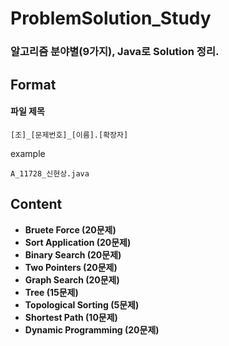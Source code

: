 # ProblemSolution_Study

### 알고리즘 분야별(9가지), Java로 Solution 정리.

## Format
#### 파일 제목
```
[조]_[문제번호]_[이름].[확장자]
```

example
```
A_11728_신현상.java
```


## Content

- **Bruete Force (20문제)**
- **Sort Application (20문제)**
- **Binary Search (20문제)**
- **Two Pointers (20문제)**
- **Graph Search (20문제)**
- **Tree (15문제)**
- **Topological Sorting (5문제)**
- **Shortest Path (10문제)**
- **Dynamic Programming (20문제)**
